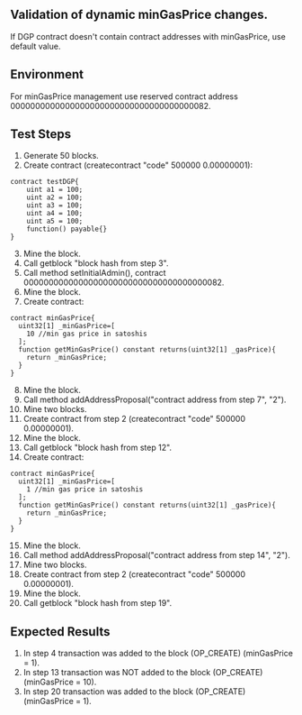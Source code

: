## Validation of dynamic minGasPrice changes.

If DGP contract doesn't contain contract addresses with minGasPrice, use default value.

## Environment
For minGasPrice management use reserved contract address 0000000000000000000000000000000000000082.

## Test Steps
1. Generate 50 blocks.
2. Create contract (createcontract "code" 500000 0.00000001):
```
contract testDGP{
    uint a1 = 100;
    uint a2 = 100;
    uint a3 = 100;
    uint a4 = 100;
    uint a5 = 100;
    function() payable{}
}
```
3. Mine the block.
4. Call getblock "block hash from step 3".
5. Call method setInitialAdmin(), contract 0000000000000000000000000000000000000082.
6. Mine the block.
7. Create contract:
```
contract minGasPrice{
  uint32[1] _minGasPrice=[
    10 //min gas price in satoshis
  ];
  function getMinGasPrice() constant returns(uint32[1] _gasPrice){
    return _minGasPrice;
  }
}
```
8. Mine the block.
9. Call method addAddressProposal("contract address from step 7", "2").
10. Mine two blocks.
11. Create contract from step 2 (createcontract "code" 500000 0.00000001).
12. Mine the block.
13. Call getblock "block hash from step 12".
14. Create contract:
```
contract minGasPrice{
  uint32[1] _minGasPrice=[
    1 //min gas price in satoshis
  ];
  function getMinGasPrice() constant returns(uint32[1] _gasPrice){
    return _minGasPrice;
  }
}
```
15. Mine the block.
16. Call method addAddressProposal("contract address from step 14", "2").
17. Mine two blocks.
18. Create contract from step 2 (createcontract "code" 500000 0.00000001).
19. Mine the block.
20. Call getblock "block hash from step 19".

## Expected Results
1. In step 4 transaction was added to the block (OP_CREATE) (minGasPrice = 1). 
2. In step 13 transaction was NOT added to the block (OP_CREATE) (minGasPrice = 10).
3. In step 20 transaction was added to the block (OP_CREATE) (minGasPrice = 1).
